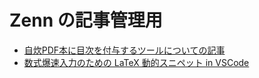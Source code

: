 # Zenn の記事管理用

- [自炊PDF本に目次を付与するツールについての記事](https://zenn.dev/shena46/articles/bbfffc8a6a6233)
- [数式爆速入力のための LaTeX 動的スニペット in VSCode](https://zenn.dev/shena46/articles/latex-snippets-vscode)
